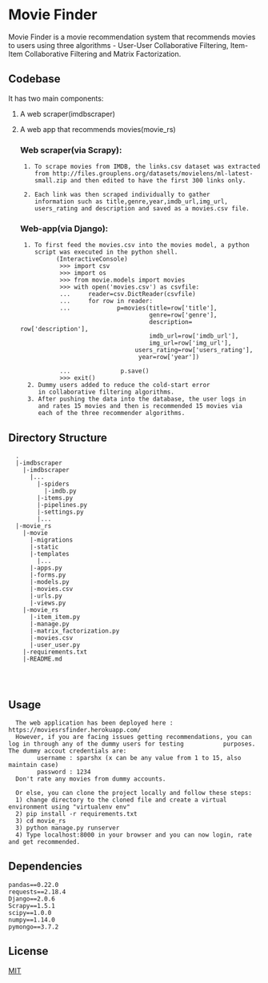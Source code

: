 # Movie Finder

Movie Finder is a movie recommendation system that recommends movies to users using three algorithms - User-User Collaborative Filtering, Item-Item Collaborative Filtering and Matrix Factorization.

## Codebase

It has two main components:

1) A web scraper(imdbscraper)
2) A web app that recommends movies(movie_rs)

    ### Web scraper(via Scrapy):

        1. To scrape movies from IMDB, the links.csv dataset was extracted
           from http://files.grouplens.org/datasets/movielens/ml-latest- 
           small.zip and then edited to have the first 300 links only.
        
        2. Each link was then scraped individually to gather 
           information such as title,genre,year,imdb_url,img_url,
           users_rating and description and saved as a movies.csv file.
    ### Web-app(via Django):
         
        1. To first feed the movies.csv into the movies model, a python
           script was executed in the python shell.
                 (InteractiveConsole)
                  >>> import csv
                  >>> import os
                  >>> from movie.models import movies
                  >>> with open('movies.csv') as csvfile:
                  ...     reader=csv.DictReader(csvfile)
                  ...     for row in reader:
                  ...             p=movies(title=row['title'], 
                                           genre=row['genre'],
                                           description= row['description'],
                                           imdb_url=row['imdb_url'],
                                           img_url=row['img_url'],
                                       users_rating=row['users_rating'],
                                        year=row['year'])

                  ...              p.save()
                  >>> exit()
         2. Dummy users added to reduce the cold-start error 
            in collaborative filtering algorithms.
         3. After pushing the data into the database, the user logs in 
            and rates 15 movies and then is recommended 15 movies via 
            each of the three recommender algorithms.

       
## Directory Structure

```
  .
  |-imdbscraper
    |-imdbscraper
      |...
        |-spiders
          |-imdb.py
        |-items.py
        |-pipelines.py
        |-settings.py
        |...
  |-movie_rs
    |-movie
      |-migrations
      |-static
      |-templates
        |...
      |-apps.py
      |-forms.py
      |-models.py
      |-movies.csv
      |-urls.py
      |-views.py
    |-movie_rs
      |-item_item.py
      |-manage.py
      |-matrix_factorization.py
      |-movies.csv
      |-user_user.py
    |-requirements.txt
    |-README.md


  
```

## Usage

```link
  The web application has been deployed here : https://moviesrsfinder.herokuapp.com/
  However, if you are facing issues getting recommendations, you can log in through any of the dummy users for testing           purposes. The dummy accout credentials are:
        username : sparshx (x can be any value from 1 to 15, also maintain case)
        password : 1234
  Don't rate any movies from dummy accounts.
  
  Or else, you can clone the project locally and follow these steps:
  1) change directory to the cloned file and create a virtual environment using "virtualenv env"
  2) pip install -r requirements.txt
  3) cd movie_rs
  3) python manage.py runserver
  4) Type localhost:8000 in your browser and you can now login, rate and get recommended.
```
## Dependencies
```
pandas==0.22.0
requests==2.18.4
Django==2.0.6
Scrapy==1.5.1
scipy==1.0.0
numpy==1.14.0
pymongo==3.7.2
```

## License
[MIT](https://choosealicense.com/licenses/mit/)
